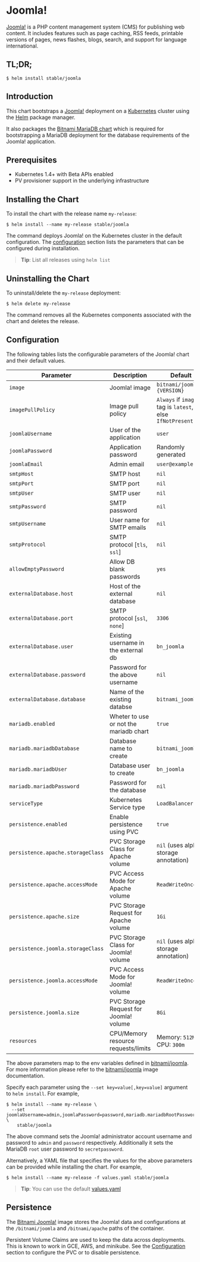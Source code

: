# Joomla!

[Joomla!](http://www.joomla.org/) is a PHP content management system (CMS) for publishing web content. It includes features such as page caching, RSS feeds, printable versions of pages, news flashes, blogs, search, and support for language international.

## TL;DR;

```console
$ helm install stable/joomla
```

## Introduction

This chart bootstraps a [Joomla!](https://github.com/bitnami/bitnami-docker-joomla) deployment on a [Kubernetes](http://kubernetes.io) cluster using the [Helm](https://helm.sh) package manager.

It also packages the [Bitnami MariaDB chart](https://github.com/kubernetes/charts/tree/master/stable/mariadb) which is required for bootstrapping a MariaDB deployment for the database requirements of the Joomla! application.

## Prerequisites

- Kubernetes 1.4+ with Beta APIs enabled
- PV provisioner support in the underlying infrastructure

## Installing the Chart

To install the chart with the release name `my-release`:

```console
$ helm install --name my-release stable/joomla
```

The command deploys Joomla! on the Kubernetes cluster in the default configuration. The [configuration](#configuration) section lists the parameters that can be configured during installation.

> **Tip**: List all releases using `helm list`

## Uninstalling the Chart

To uninstall/delete the `my-release` deployment:

```console
$ helm delete my-release
```

The command removes all the Kubernetes components associated with the chart and deletes the release.

## Configuration

The following tables lists the configurable parameters of the Joomla! chart and their default values.

| Parameter                         | Description                            | Default                                                   |
| --------------------------------- | -------------------------------------  | --------------------------------------------------------- |
| `image`                           | Joomla! image                          | `bitnami/joomla:{VERSION}`                                |
| `imagePullPolicy`                 | Image pull policy                      | `Always` if `image` tag is `latest`, else `IfNotPresent`  |
| `joomlaUsername`                  | User of the application                | `user`                                                    |
| `joomlaPassword`                  | Application password                   | Randomly generated                                        |
| `joomlaEmail`                     | Admin email                            | `user@example.com`                                        |
| `smtpHost`                        | SMTP host                              | `nil`                                                     |
| `smtpPort`                        | SMTP port                              | `nil`                                                     |
| `smtpUser`                        | SMTP user                              | `nil`                                                     |
| `smtpPassword`                    | SMTP password                          | `nil`                                                     |
| `smtpUsername`                    | User name for SMTP emails              | `nil`                                                     |
| `smtpProtocol`                    | SMTP protocol [`tls`, `ssl`]           | `nil`                                                     |
| `allowEmptyPassword`              | Allow DB blank passwords               | `yes`                                                     |
| `externalDatabase.host`           | Host of the external database          | `nil`                                                     |
| `externalDatabase.port`           | SMTP protocol [`ssl`, `none`]          | `3306`                                                    |
| `externalDatabase.user`           | Existing username in the external db   | `bn_joomla`                                               |
| `externalDatabase.password`       | Password for the above username        | `nil`                                                     |
| `externalDatabase.database`       | Name of the existing databse           | `bitnami_joomla`                                          |
| `mariadb.enabled`                 | Wheter to use or not the mariadb chart | `true`                                                    |
| `mariadb.mariadbDatabase`         | Database name to create                | `bitnami_joomla`                                          |
| `mariadb.mariadbUser`             | Database user to create                | `bn_joomla`                                               |
| `mariadb.mariadbPassword`         | Password for the database              | `nil`                                                     |
| `serviceType`                     | Kubernetes Service type                | `LoadBalancer`                                            |
| `persistence.enabled`             | Enable persistence using PVC           | `true`                                                    |
| `persistence.apache.storageClass` | PVC Storage Class for Apache volume    | `nil` (uses alpha storage annotation)                     |
| `persistence.apache.accessMode`   | PVC Access Mode for Apache volume      | `ReadWriteOnce`                                           |
| `persistence.apache.size`         | PVC Storage Request for Apache volume  | `1Gi`                                                     |
| `persistence.joomla.storageClass` | PVC Storage Class for Joomla! volume   | `nil` (uses alpha storage annotation)                     |
| `persistence.joomla.accessMode`   | PVC Access Mode for Joomla! volume     | `ReadWriteOnce`                                           |
| `persistence.joomla.size`         | PVC Storage Request for Joomla! volume | `8Gi`                                                     |
| `resources`                       | CPU/Memory resource requests/limits    | Memory: `512Mi`, CPU: `300m`                              |

The above parameters map to the env variables defined in [bitnami/joomla](http://github.com/bitnami/bitnami-docker-joomla). For more information please refer to the [bitnami/joomla](http://github.com/bitnami/bitnami-docker-joomla) image documentation.

Specify each parameter using the `--set key=value[,key=value]` argument to `helm install`. For example,

```console
$ helm install --name my-release \
  --set joomlaUsername=admin,joomlaPassword=password,mariadb.mariadbRootPassword=secretpassword \
    stable/joomla
```

The above command sets the Joomla! administrator account username and password to `admin` and `password` respectively. Additionally it sets the MariaDB `root` user password to `secretpassword`.

Alternatively, a YAML file that specifies the values for the above parameters can be provided while installing the chart. For example,

```console
$ helm install --name my-release -f values.yaml stable/joomla
```

> **Tip**: You can use the default [values.yaml](values.yaml)

## Persistence

The [Bitnami Joomla!](https://github.com/bitnami/bitnami-docker-joomla) image stores the Joomla! data and configurations at the `/bitnami/joomla` and `/bitnami/apache` paths of the container.

Persistent Volume Claims are used to keep the data across deployments. This is known to work in GCE, AWS, and minikube.
See the [Configuration](#configuration) section to configure the PVC or to disable persistence.
